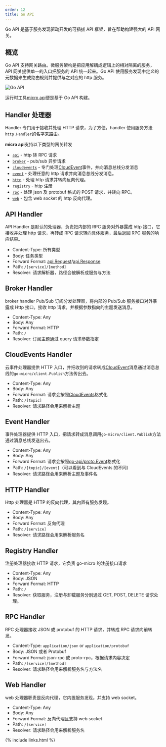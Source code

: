 ```yaml
---
order: 12
title: Go API
---
```


Go API 是基于服务发现驱动开发的可插拔 API 框架，旨在帮助构建强大的 API 网关。

## 概览

Go API 支持网关路由。微服务架构是把应用解耦成逻辑上的相对隔离的服务，API 网关提供单一的入口把服务的 API 统一起来。Go API 使用服务发现中定义的元数据来生成路由规则并提供与之对应的 http 服务。

<img src="https://micro.mu/docs/images/go-api.png?v=1" alt="Go API" />

运行时工具[micro api](https://micro.mu/docs/cn/api.html)便是基于 Go API 构建。

## Handler 处理器

Handler 专门用于接收并处理 HTTP 请求，为了方便，handler 使用服务方法`http.Handler`的名字来路由。

**micro api**支持以下类型的网关转发

- [`api`](#api-handler) - http 转 RPC 请求
- [`broker`](#broker-handler) - pub/sub 异步请求
- [`cloudevents`](#cloudevents-handler) - 专门处理[CloudEvent](https://github.com/cloudevents/spec)事件，并向消息总线分发消息
- [`event`](#event-handler) - 处理任意的 http 请求并向消息总线分发消息。
- [`http`](#http-handler) - 处理 http 请求并转向反向代理。
- [`registry`](#registry-handler) - http 注册
- [`rpc`](#rpc-handler) - 处理 json 及 protobuf 格式的 POST 请求，并转向 RPC。
- [`web`](#web-handler) - 包含 web socket 的 http 反向代理。

## API Handler

API Handler 是默认的处理器，负责把内部的 RPC 服务对外暴露成 http 接口，它接收并处理 http 请求，再转成 RPC 请求转向具体服务，最后返回 RPC 服务的响应结果。

- Content-Type: 所有类型
- Body: 任务类型
- Forward Format: [api.Request](https://github.com/micro/go-micro/blob/master/api/proto/api.proto#L11)/[api.Response](https://github.com/micro/go-micro/blob/master/api/proto/api.proto#L21)
- Path: `/[service]/[method]`
- Resolver: 请求解析器，路径会被解析成服务与方法

## Broker Handler

broker handler Pub/Sub 订阅分发处理器，将内部的 Pub/Sub 服务接口对外暴露成 Http 接口，接收 http 请求，并根据参数指向的主题发送消息。

- Content-Type: Any
- Body: Any
- Forward Format: HTTP
- Path: `/`
- Resolver: 订阅主题通过 query 请求参数指定

## CloudEvents Handler

云事件处理器提供 HTTP 入口，并把收到的请求转成[CloudEvent](https://github.com/cloudevents/spec)消息通过消息总线的`go-micro/client.Publish`方法传出去。

- Content-Type: Any
- Body: Any
- Forward Format: 请求会按照[CloudEvents](https://github.com/cloudevents/spec)格式化
- Path: `/[topic]`
- Resolver: 请求路径会用来解析主题

## Event Handler

事件处理器提供 HTTP 入口，把请求转成消息调用`go-micro/client.Publish`方法通过消息总线发送出去。

- Content-Type: Any
- Body: Any
- Forward Format: 请求会按照[go-api/proto.Event](https://github.com/micro/go-api/blob/master/proto/api.proto#L28L39)格式化
- Path: `/[topic]/[event]`（可以看到与 CloudEvents 的不同）
- Resolver: 请求路径会用来解析主题及事件名

## HTTP Handler

Http 处理器是 HTTP 的反向代理，其内置有服务发现。

- Content-Type: Any
- Body: Any
- Forward Format: 反向代理
- Path: `/[service]`
- Resolver: 请求路径会用来解析服务名

## Registry Handler

注册处理器接收 HTTP 请求，它负责 go-micro 的注册接口请求

- Content-Type: Any
- Body: JSON
- Forward Format: HTTP
- Path: `/`
- Resolver: 获取服务，注册与卸载服务分别通过 GET, POST, DELETE 请求处理。

## RPC Handler

RPC 处理器接收 JSON 或 protobuf 的 HTTP 请求，并转成 RPC 请求向前转发。

- Content-Type: `application/json` or `application/protobuf`
- Body: JSON 或者 Protobuf
- Forward Format: json-rpc 或 proto-rpc，根据请求内容决定
- Path: `/[service]/[method]`
- Resolver: 请求路径会用来解析服务名与方法名

## Web Handler

web 处理器职责是反向代理，它内置服务发现，并支持 web socket。

- Content-Type: Any
- Body: Any
- Forward Format: 反向代理且支持 web socket
- Path: `/[service]`
- Resolver: 请求路径会用来解析服务名

{% include links.html %}
